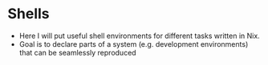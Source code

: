 # Shells
- Here I will put useful shell environments for different tasks written in Nix.
- Goal is to declare parts of a system (e.g. development environments) that can be seamlessly reproduced 

